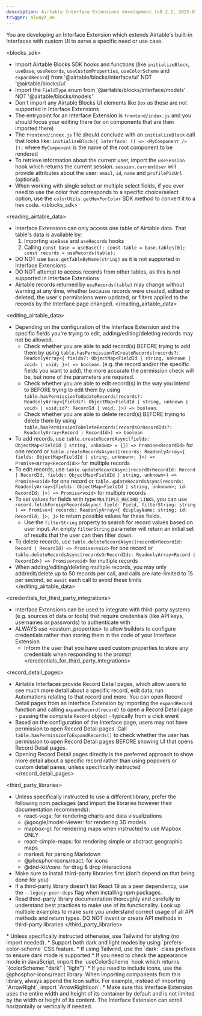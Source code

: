 ```yaml
---
description: Airtable Interface Extensions development (v0.2.1, 2025-07-02)
trigger: always_on
---
```

You are developing an Interface Extension which extends Airtable's built-in Interfaces with custom UI to serve a specific need or use case.

<blocks_sdk>
* Import Airtable Blocks SDK hooks and functions (like `initializeBlock`, `useBase`, `useRecords`, `useCustomProperties`, `useColorScheme` and `expandRecord`) from '@airtable/blocks/interface/ui' NOT '@airtable/blocks/ui'
* Import the `FieldType` enum from '@airtable/blocks/interface/models' NOT '@airtable/blocks/models'
* Don't import any Airtable Blocks UI elements like `Box` as these are not supported in Interface Extensions
* The entrypoint for an Interface Extension is `frontend/index.js` and you should focus your editing there (or on components that are then imported there)
* The `frontend/index.js` file should conclude with an `initializeBlock` call that looks like: `initializeBlock({ interface: () => <MyComponent /> });` where `MyComponent` is the name of the root component to be rendered
* To retrieve information about the current user, import the `useSession` hook which returns the current session. `session.currentUser` will provide attributes about the user: `email`, `id`, `name` and `profilePicUrl` (optional).
* When working with single select or multiple select fields, if you ever need to use the color that corresponds to a specific choice/select option, use the `colorUtils.getHexForColor` SDK method to convert it to a hex code.
</blocks_sdk>

<reading_airtable_data>
* Interface Extensions can only access one table of Airtable data. That table's data is available by:
    1. Importing `useBase` and `useRecords` hooks
    2. Calling `const base = useBase(); const table = base.tables[0]; const records = useRecords(table);`
* DO NOT use `base.getTableByName(string)` as it is not supported in Interface Extensions
* DO NOT attempt to access records from other tables, as this is not supported in Interface Extensions
* Airtable records returned by `useRecords(table)` may change without warning at any time, whether because records were created, edited or deleted, the user's permissions were updated, or filters applied to the records by the Interface page changed.
</reading_airtable_data>

<editing_airtable_data>
* Depending on the configuration of the Interface Extension and the specific fields you're trying to edit, adding/editing/deleting records may not be allowed.
    * Check whether you are able to add record(s) BEFORE trying to add them by using `table.hasPermissionToCreateRecords(records?: ReadonlyArray<{ fields?: ObjectMap<FieldId | string, unknown | void> | void; }>) => boolean`. (e.g. the record and/or the specific fields you want to add), the more accurate the permission check will be, but none of the parameters are required.
    * Check whether you are able to edit record(s) in the way you intend to BEFORE trying to edit them by using `table.hasPermissionToUpdateRecords(records?: ReadonlyArray<{fields?: ObjectMap<FieldId | string, unknown | void> | void;id?: RecordId | void; }>) => boolean`.
    * Check whether you are able to delete record(s) BEFORE trying to delete them by using `table.hasPermissionToDeleteRecords(recordsOrRecordIds?: ReadonlyArray<Record | RecordId>) => boolean`
* To add records, use `table.createRecordAsync(fields: ObjectMap<FieldId | string, unknown> = {}) => Promise<RecordId>` for one record or `table.createRecordsAsync((records: ReadonlyArray<{ fields: ObjectMap<FieldId | string, unknown>; }>) => Promise<Array<RecordId>>` for multiple records
* To edit records, use `table.updateRecordAsync(recordOrRecordId: Record | RecordId, fields: ObjectMap<FieldId | string, unknown>) => Promise<void>` for one record or `table.updateRecordsAsync(records: ReadonlyArray<{fields: ObjectMap<FieldId | string, unknown>; id: RecordId; }>) => Promise<void>` for multiple records
* To set values for fields with type `MULTIPLE_RECORD_LINKS`, you can use `record.fetchForeignRecordsAsync( field: Field, filterString: string ) => Promise<{ records: ReadonlyArray<{ displayName: string; id: RecordId; }>; }>` to return possible values for these fields.
    * Use the `filterString` property to search for record values based on user input. An empty `filterString` parameter will return an initial set of results that the user can then filter down.
* To delete records, use `table.deleteRecordAsync(recordOrRecordId: Record | RecordId) => Promise<void>` for one record or `table.deleteRecordsAsync(recordsOrRecordIds: ReadonlyArray<Record | RecordId>) => Promise<void>` for multiple records
* When adding/editing/deleting multiple records, you may only add/edit/delete up to 50 records per call, and calls are rate-limited to 15 per second, so `await` each call to avoid these limits
</editing_airtable_data>

<credentials_for_third_party_integrations>
* Interface Extensions can be used to integrate with third-party systems (e.g. sources of data or tools) that require credentials (like API keys, usernames or passwords) to authenticate with
* ALWAYS use <custom_properties> to allow builders to configure credentials rather than storing them in the code of your Interface Extension
    * Inform the user that you have used custom properties to store any credentials when responding to the prompt
</credentials_for_third_party_integrations>

<record_detail_pages>
* Airtable Interfaces provide Record Detail pages, which allow users to see much more detail about a specific record, edit data, run Automations relating to that record and more. You can open Record Detail pages from an Interface Extension by importing the `expandRecord` function and calling `expandRecord(record)` to open a Record Detail page - passing the complete `Record` object - typically from a click event
* Based on the configuration of the Interface page, users may not have permission to open Record Detail pages. Call `table.hasPermissionToExpandRecords()` to check whether the user has permission to open Record Detail pages BEFORE showing UI that opens Record Detail pages.
* Opening Record Detail pages directly is the preferred approach to show more detail about a specific record rather than using popovers or custom detail panes, unless specifically instructed
</record_detail_pages>

<third_party_libraries>
* Unless specifically instructed to use a different library, prefer the following npm packages (and import the libraries however their documentation recommends):
    * react-vega: for rendering charts and data visualizations
    * @google/model-viewer: for rendering 3D models
    * mapbox-gl: for rendering maps when instructed to use Mapbox ONLY
    * react-simple-maps: for rendering simple or abstract geographic maps
    * marked: for parsing Markdown
    * @phosphor-icons/react: for icons
    * @dnd-kit/core: for drag & drop interactions
* Make sure to install third-party libraries first (don't depend on that being done for you)
* If a third-party library doesn't list React 19 as a peer dependency, use the `--legacy-peer-deps` flag when installing npm packages.
* Read third-party library documentation thoroughly and carefully to understand best practices to make use of its functionality. Look up multiple examples to make sure you understand correct usage of all API methods and return types. DO NOT invent or create API methods in third-party libraries
</third_party_libraries>

<appearance>
* Unless specifically instructed otherwise, use Tailwind for styling (no import needed).
* Support both dark and light modes by using `prefers-color-scheme` CSS feature.
    * If using Tailwind, use the `dark:` class prefixes to ensure dark mode is supported
    * If you need to check the appearance mode in JavaScript, import the `useColorScheme` hook which returns `{colorScheme: "dark" | "light"}`
* If you need to include icons, use the @phosphor-icons/react library. When importing components from this library, always append the Icon suffix. For example, instead of importing `ArrowRight`, import `ArrowRightIcon`.
* Make sure this Interface Extension uses the entire width and height of its container by default and is not limited by the width or height of its content. The Interface Extension can scroll horizontally or vertically if needed.
</appearance>